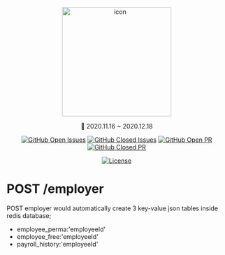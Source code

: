 <div align="center">

<img src="https://user-images.githubusercontent.com/16751025/100414316-c90d2980-30bc-11eb-9e05-82c324c4136e.png" alt="icon" width="250"/>

📆 2020.11.16 ~ 2020.12.18

[![GitHub Open Issues](https://img.shields.io/github/issues-raw/goonzard/GriffinBackend?color=green)](https://github.com/boostcamp-2020/Project17-B-Map/issues)
[![GitHub Closed Issues](https://img.shields.io/github/issues-closed-raw/goonzard/GriffinBackend?color=red)](https://github.com/boostcamp-2020/Project17-B-Map/issues?q=is%3Aissue+is%3Aclosed)
[![GitHub Open PR](https://img.shields.io/github/issues-pr-raw/goonzard/GriffinBackend?color=green)](https://github.com/boostcamp-2020/Project17-B-Map/pulls)
[![GitHub Closed PR](https://img.shields.io/github/issues-pr-closed-raw/goonzard/GriffinBackend?color=red)](https://github.com/boostcamp-2020/Project17-B-Map/pulls?q=is%3Apr+is%3Aclosed)

[![License](https://img.shields.io/badge/license-MIT-blue.svg)](https://opensource.org/licenses/MIT)

</div>


# POST /employer

<p>

POST employer would automatically create 3 key-value json tables inside redis database;
  - employee_perma:'employeeId'
  - employee_free:'employeeId'
  - payroll_history:'employeeId'

</p>